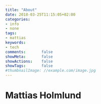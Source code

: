 ```yaml
---
title: "About"
date: 2018-03-25T11:15:05+02:00
categories:
- info
- none
tags:
- mattias
keywords:
- tech
comments:       false
showMeta:       false
showActions:    false
showTags:       false
#thumbnailImage: //example.com/image.jpg
---
```


# Mattias Holmlund
